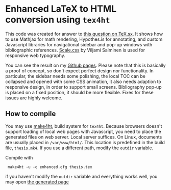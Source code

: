 # Enhanced LaTeX to HTML conversion using `tex4ht`

This code was created for answer to [this question on
TeX.sx](http://tex.stackexchange.com/q/237566/2891). It shows how to use
Mathjax for math rendering, Hypothes.is for annotating, and custom Javascript
libraries for navigational sidebar and pop-up windows with bibliographic
references. [Scale.css](https://github.com/viljamis/Scale) by Viljami Salminen is used for responsive web typography.

You can see the result on my [Github
pages](http://michal-h21.github.io/reyman/thesis.html). Please note that this
is basically a proof of concept, so don't expect perfect design nor
functionality. In particular, the sidebar needs some polishing, the local TOC
can be collapsed and opened with some CSS animation, it also needs adaption to
responsive design, in order to support small screens. Bibliography pop-up is
placed on a fixed position, it should be more flexible. Fixes for these issues
are highly welcome.

## How to compile

You may use [make4ht](https://github.com/michal-h21/make4ht), build system for
`tex4ht`. Because browsers doesn't support loading of local web pages with
Javascript, you need to place the generated files on web server. Local server
suffices. On Linux, documents are usually placed in `/var/www/html/`. This
location is predefined in the build file, `thesis.mk4`. If you use a different
path, modify the `outdir` variable.

Compile with 

     make4ht -u -c enhanced.cfg thesis.tex

if you haven't modify the `outdir` variable and everything works well, you may open [the generated page](http://localhost/reyman/thesis.html)

